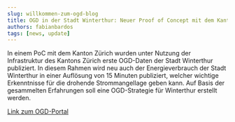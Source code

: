 ```yaml
---
slug: willkommen-zum-ogd-blog
title: OGD in der Stadt Winterthur: Neuer Proof of Concept mit dem Kanton Zürich
authors: fabianbardos
tags: [news, update]
---
```


In einem PoC mit dem Kanton Zürich wurden unter Nutzung der Infrastruktur des Kantons Zürich erste OGD-Daten der Stadt Winterthur publiziert.
In diesem Rahmen wird neu auch der Energieverbrauch der Stadt Winterthur in einer Auflösung von 15 Minuten publiziert, welcher wichtige Erkenntnisse für die drohende Strommangellage geben kann. Auf Basis der gesammelten Erfahrungen soll eine OGD-Strategie für Winterthur erstellt werden.

[Link zum OGD-Portal](https://www.web.statistik.zh.ch/ogd/datenkatalog/standalone/?org=Stadt%20Winterthur)